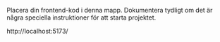 Placera din frontend-kod i denna mapp.
Dokumentera tydligt om det är några speciella instruktioner för att starta projektet.

http://localhost:5173/
